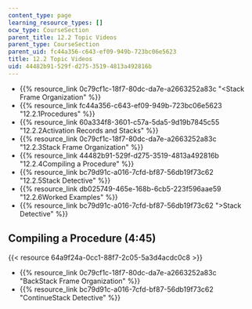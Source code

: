 ```yaml
---
content_type: page
learning_resource_types: []
ocw_type: CourseSection
parent_title: 12.2 Topic Videos
parent_type: CourseSection
parent_uid: fc44a356-c643-ef09-949b-723bc06e5623
title: 12.2 Topic Videos
uid: 44482b91-529f-d275-3519-4813a492816b
---
```


*   {{% resource_link 0c79cf1c-18f7-80dc-da7e-a2663252a83c "\<Stack Frame Organization" %}}
*   {{% resource_link fc44a356-c643-ef09-949b-723bc06e5623 "12.2.1Procedures" %}}
*   {{% resource_link 60a334f8-3601-c57a-5da5-9d19b7845c55 "12.2.2Activation Records and Stacks" %}}
*   {{% resource_link 0c79cf1c-18f7-80dc-da7e-a2663252a83c "12.2.3Stack Frame Organization" %}}
*   {{% resource_link 44482b91-529f-d275-3519-4813a492816b "12.2.4Compiling a Procedure" %}}
*   {{% resource_link bc79d91c-a016-7cfd-bf87-56db19f73c62 "12.2.5Stack Detective" %}}
*   {{% resource_link db025749-465e-168b-6cb5-223f596aae59 "12.2.6Worked Examples" %}}
*   {{% resource_link bc79d91c-a016-7cfd-bf87-56db19f73c62 "\>Stack Detective" %}}

Compiling a Procedure (4:45)
----------------------------

{{< resource 64a9f24a-0cc1-88f7-2c05-5a3d4acdc0c8 >}}

*   {{% resource_link 0c79cf1c-18f7-80dc-da7e-a2663252a83c "BackStack Frame Organization" %}}
*   {{% resource_link bc79d91c-a016-7cfd-bf87-56db19f73c62 "ContinueStack Detective" %}}